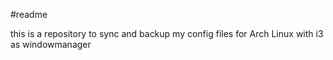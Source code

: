 #readme 

this is a repository to sync and backup my config files for Arch Linux with i3 as windowmanager 

